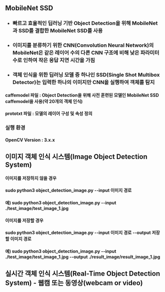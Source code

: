 ## MobileNet SSD
 * ### 빠르고 효율적인 딥러닝 기반 Object Detection을 위해 MobileNet과 SSD를 결합한 MobileNet SSD를 사용
 * ### 이미지를 분류하기 위한 CNN(Convolution Neural Network)의 MobileNet은 같은 레이어 수의 다른 CNN 구조에 비해 낮은 파라미터 수로 인하여 작은 응답 지연 시간을 가짐
 * ### 객체 인식을 위한 딥러닝 모델 중 하나인 SSD(Single Shot Multibox Detector)는 입력한 하나의 이미지만 CNN을 실행하여 객체를 탐지

#### caffemodel 파일 : Object Detection을 위해 사전 훈련된 모델인 MobileNet SSD caffemodel을 사용(약 20개의 객체 인식)
#### prototxt 파일 : 모델의 레이어 구성 및 속성 정의

### 실행 환경
#### OpenCV Version : 3.x.x

## 이미지 객체 인식 시스템(Image Object Detection System)
#### 이미지를 저장하지 않을 경우
#### sudo python3 object_detection_image.py --input 이미지 경로
#### 예) sudo python3 object_detection_image.py --input ./test_image/test_image_1.jpg
#### 이미지를 저장할 경우
#### sudo python3 object_detection_image.py --input 이미지 경로 --output 저장할 이미지 경로
#### 예) sudo python3 object_detection_image.py --input ./test_image/test_image_1.jpg --output ./result_image/result_image_1.jpg




## 실시간 객체 인식 시스템(Real-Time Object Detection System) - 웹캠 또는 동영상(webcam or video)
